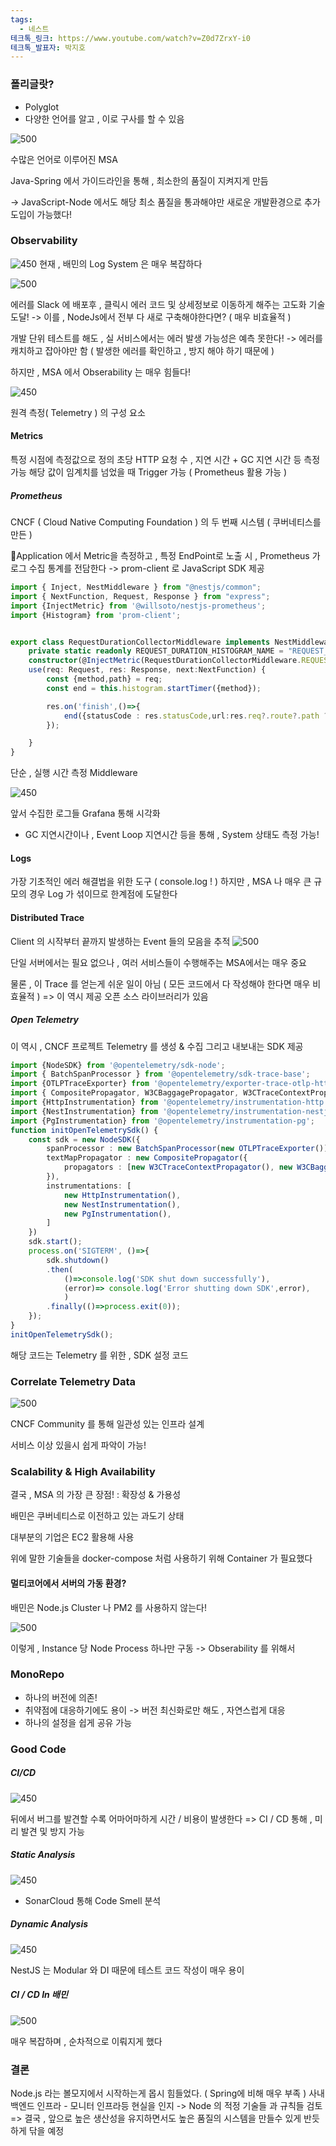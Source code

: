 ```yaml
---
tags:
  - 네스트
테크톡_링크: https://www.youtube.com/watch?v=Z0d7ZrxY-i0
테크톡_발표자: 박지호
---
```

### 폴리글랏?

- Polyglot
- 다양한 언어를 알고 , 이로 구사를 할 수 있음

![500](https://i.imgur.com/lugL5gV.png)

수많은 언어로 이루어진 MSA

Java-Spring 에서 가이드라인을 통해 , 최소한의 품질이 지켜지게 만듬

-> JavaScript-Node 에서도 해당 최소 품질을 통과해야만 새로운 개발환경으로 추가 도입이 가능했다!

### Observability

 ![450](https://i.imgur.com/GQUReby.png)
현재 , 배민의 Log System 은 매우 복잡하다

![500](https://i.imgur.com/txsaR6j.png)

에러를 Slack 에 배포후 , 클릭시 에러 코드 및 상세정보로 이동하게 해주는 고도화 기술 도달!
-> 이를 , NodeJs에서 전부 다 새로 구축해야한다면? ( 매우 비효율적 )

개발 단위 테스트를 해도 , 실 서비스에서는 에러 발생 가능성은 예측 못한다!
-> 에러를 캐치하고 잡아야만 함 ( 발생한 에러를 확인하고 , 방지 해야 하기 때문에 )

하지만 , MSA 에서 Obserability 는 매우 힘들다!

![450](https://i.imgur.com/SYY829M.png)

원격 측정( Telemetry ) 의 구성 요소

#### Metrics

특정 시점에 측정값으로 정의
초당 HTTP 요청 수 , 지연 시간 + GC 지연 시간 등 측정 가능
해당 값이 임계치를 넘었을 때 Trigger 가능 ( Prometheus 활용 가능 )

##### Prometheus

CNCF ( Cloud Native Computing Foundation ) 의 두 번째 시스템 ( 쿠버네티스를 만든 )

Application 에서 Metric을 측정하고 , 특정 EndPoint로 노출 시 , Prometheus 가 로그 수집 통계를 전담한다
-> prom-client 로 JavaScript SDK 제공

```typescript
import { Inject, NestMiddleware } from "@nestjs/common";
import { NextFunction, Request, Response } from "express";
import {InjectMetric} from '@willsoto/nestjs-prometheus';
import {Histogram} from 'prom-client';


export class RequestDurationCollectorMiddleware implements NestMiddleware{
    private static readonly REQUEST_DURATION_HISTOGRAM_NAME = "REQUEST_DURATION_HISTOGRAM_MSA_NODE_CUSTOMER";
    constructor(@InjectMetric(RequestDurationCollectorMiddleware.REQUEST_DURATION_HISTOGRAM_NAME) private histogram : Histogram){}
    use(req: Request, res: Response, next:NextFunction) {
        const {method,path} = req;
        const end = this.histogram.startTimer({method});

        res.on('finish',()=>{
            end({statusCode : res.statusCode,url:res.req?.route?.path ?? path});
        });

    }
}
```
단순 , 실행 시간 측정 Middleware

![450](https://i.imgur.com/mrqtnrY.png)

앞서 수집한 로그들 Grafana 통해 시각화

- GC 지연시간이나 , Event Loop 지연시간 등을 통해 , System 상태도 측정 가능!


#### Logs

가장 기초적인 에러 해결법을 위한 도구
( console.log ! )
하지만 , MSA 나 매우 큰 규모의 경우 Log 가 섞이므로 한계점에 도달한다

#### Distributed Trace

Client 의 시작부터 끝까지 발생하는 Event 들의 모음을 추적
![500](https://i.imgur.com/iDxVHRI.png)

단일 서버에서는 필요 없으나 , 여러 서비스들이 수행해주는 MSA에서는 매우 중요

물론 , 이 Trace 를 얻는게 쉬운 일이 아님 ( 모든 코드에서 다 작성해야 한다면 매우 비효율적 )
=> 이 역시 제공 오픈 소스 라이브러리가 있음

##### Open Telemetry

이 역시 , CNCF 프로젝트
Telemetry 를 생성 & 수집 그리고 내보내는 SDK 제공
```typescript
import {NodeSDK} from '@opentelemetry/sdk-node';
import { BatchSpanProcessor } from '@opentelemetry/sdk-trace-base';
import {OTLPTraceExporter} from '@opentelemetry/exporter-trace-otlp-http';
import { CompositePropagator, W3CBaggagePropagator, W3CTraceContextPropagator } from '@opentelemetry/core';
import {HttpInstrumentation} from '@opentelemetry/instrumentation-http';
import {NestInstrumentation} from '@opentelemetry/instrumentation-nestjs-core';
import {PgInstrumentation} from '@opentelemetry/instrumentation-pg';
function initOpenTelemetrySdk() {
    const sdk = new NodeSDK({
        spanProcessor : new BatchSpanProcessor(new OTLPTraceExporter()),
        textMapPropagator : new CompositePropagator({
            propagators : [new W3CTraceContextPropagator(), new W3CBaggagePropagator()],
        }),
        instrumentations: [
            new HttpInstrumentation(),
            new NestInstrumentation(),
            new PgInstrumentation(),
        ]
    })
    sdk.start();
    process.on('SIGTERM', ()=>{
        sdk.shutdown()
        .then(
            ()=>console.log('SDK shut down successfully'),
            (error)=> console.log('Error shutting down SDK',error),
            )
        .finally(()=>process.exit(0));
    });
}
initOpenTelemetrySdk();
```

해당 코드는 Telemetry 를 위한 , SDK 설정 코드


### Correlate Telemetry Data

![500](https://i.imgur.com/Hj7Pzv4.png)

CNCF Community 를 통해 일관성 있는 인프라 설계

서비스 이상 있을시 쉽게 파악이 가능!

### Scalability & High Availability

결국 , MSA 의 가장 큰 장점! : 확장성 & 가용성

배민은 쿠버네티스로 이전하고 있는 과도기 상태

대부분의 기업은 EC2 활용해 사용

위에 말한 기술들을 docker-compose 처럼 사용하기 위해 Container 가 필요했다

#### 멀티코어에서 서버의 가동 환경?

배민은 Node.js Cluster 나 PM2 를 사용하지 않는다!

![500](https://i.imgur.com/DDtN41H.png)

이렇게 , Instance 당 Node Process 하나만 구동
-> Obserability 를 위해서

### MonoRepo

- 하나의 버전에 의존!
- 취약점에 대응하기에도 용이
	-> 버전 최신화로만 해도 , 자연스럽게 대응
- 하나의 설정을 쉽게 공유 가능

### Good Code
##### CI/CD
![450](https://i.imgur.com/TLZytBE.png)

뒤에서 버그를 발견할 수록 어마어마하게 시간 / 비용이 발생한다
=> CI / CD 통해 , 미리 발견 및 방지 가능

##### Static Analysis
![450](https://i.imgur.com/lVJ3bc0.png)

- SonarCloud 통해 Code Smell 분석
##### Dynamic Analysis
![450](https://i.imgur.com/DyKakXQ.png)

NestJS 는 Modular 와 DI 때문에 테스트 코드 작성이 매우 용이

##### CI / CD In 배민
![500](https://i.imgur.com/fx31NBq.png)

매우 복잡하며 , 순차적으로 이뤄지게 했다

### 결론

Node.js 라는 볼모지에서 시작하는게 몹시 힘들었다.
( Spring에 비해 매우 부족 )
사내 백엔드 인프라 - 모니터 인프라등 현실을 인지 -> Node 의 적정 기술들 과 규칙들 검토
=> 결국 , 앞으로 높은 생산성을 유지하면서도 높은 품질의 시스템을 만들수 있게 반듯하게 닦을 예정